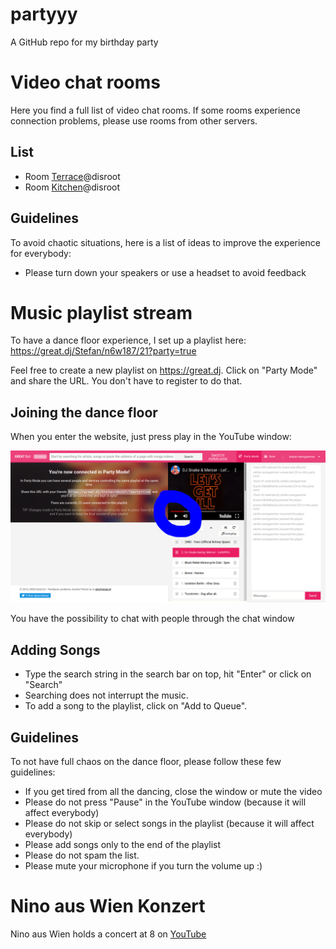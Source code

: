 # partyyy
A GitHub repo for my birthday party

# Video chat rooms

Here you find a full list of video chat rooms. If some rooms experience connection problems, please use rooms from other servers.

## List
- Room [Terrace](https://cloud.disroot.org/index.php/call/dpiazns2)@disroot
- Room [Kitchen](https://cloud.disroot.org/call/55p5tznh)@disroot

## Guidelines
To avoid chaotic situations, here is a list of ideas to improve the experience for everybody:
- Please turn down your speakers or use a headset to avoid feedback

# Music playlist stream
To have a dance floor experience, I set up a playlist here: https://great.dj/Stefan/n6w187/21?party=true

Feel free to create a new playlist on https://great.dj. Click on "Party Mode" and share the URL. You don't have to register to do that.

## Joining the dance floor
When you enter the website, just press play in the YouTube window:

![alt](./img/dancefloor.png "This is how we do it.")

You have the possibility to chat with people through the chat window

## Adding Songs
- Type the search string in the search bar on top, hit "Enter" or click on "Search"
- Searching does not interrupt the music.
- To add a song to the playlist, click on "Add to Queue".

## Guidelines
To not have full chaos on the dance floor, please follow these few guidelines:
- If you get tired from all the dancing, close the window or mute the video
- Please do not press "Pause" in the YouTube window (because it will affect everybody)
- Please do not skip or select songs in the playlist (because it will affect everybody)
- Please add songs only to the end of the playlist
- Please do not spam the list.
- Please mute your microphone if you turn the volume up :)

# Nino aus Wien Konzert
Nino aus Wien holds a concert at 8 on [YouTube](https://www.youtube.com/watch?v=AHtjmlwQS_Y)


